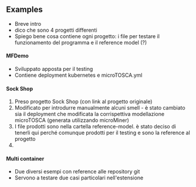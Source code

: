 ## Examples

- Breve intro
- dico che sono 4 progetti differenti
- Spiego bene cosa contiene ogni progetto: i file per testare il funzionamento del programma e il reference model (?)

#### MFDemo
- Sviluppato apposta per il testing
- Contiene deployment kubernetes e microTOSCA.yml

#### Sock Shop
1. Preso progetto Sock Shop (con link al progetto originale)
2. Modificato per introdurre manualmente alcuni smell - è stato cambiato sia il deployment che modificata la corrispettiva modellazione microTOSCA (generata utilizzando microMiner)
3. I file prodotti sono nella cartella reference-model. è stato deciso di tenerli qui perché comunque prodotti per il testing e sono la reference al progetto
4. 

#### Multi container
- Due diversi esempi con reference alle repository git
- Servono a testare due casi particolari nell'estensione